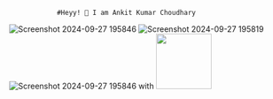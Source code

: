                 #Heyy! 👋 I am Ankit Kumar Choudhary

![Screenshot 2024-09-27 195846](https://github.com/user-attachments/assets/f28459e4-38ca-4828-952c-fdb6a75cc332) ![Screenshot 2024-09-27 195819](https://github.com/user-attachments/assets/d725bba7-ba44-4f51-bbad-b61a55d02e56)
![Screenshot 2024-09-27 195846](https://github.com/user-attachments/assets/f28459e4-38ca-4828-952c-fdb6a75cc332) with <img src="(https://github.com/user-attachments/assets/f28459e4-38ca-4828-952c-fdb6a75cc332)" width="100" >


<!--
**AnkitChoudharyGH/AnkitChoudharyGH** is a ✨ _special_ ✨ repository because its `README.md` (this file) appears on your GitHub profile.

Here are some ideas to get you started:

- 🔭 I’m currently working on ...
- 🌱 I’m currently learning ...
- 👯 I’m looking to collaborate on ...
- 🤔 I’m looking for help with ...
- 💬 Ask me about ...
- 📫 How to reach me: ...
- 😄 Pronouns: ...
- ⚡ Fun fact: ...
-->
